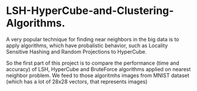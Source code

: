 # LSH-HyperCube-and-Clustering-Algorithms.

A very popular technique for finding near neighbors in the big data is to apply algorithms, which have probalistic behavior, such as Locality Sensitive Hashing and Random Projections to HyperCube. 

So the first part of this project is to compare the performance (time and accuracy) of LSH, HyperCube and BruteForce algorithms applied on nearest neighbor problem. We feed to those algoritmhs images from MNIST dataset (which has a lot of 28x28 vectors, that represents images) 

